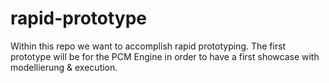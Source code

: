 rapid-prototype
===============

Within this repo we want to accomplish rapid prototyping. The first prototype will be for the PCM Engine in order to have a first showcase with modellierung & execution.
